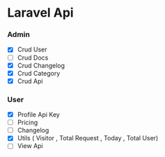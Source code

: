 # Laravel Api

### Admin

- [x] Crud User 
- [ ] Crud Docs
- [x] Crud Changelog
- [x] Crud Category
- [x] Crud Api

### User
- [x] Profile Api Key
- [ ] Pricing
- [ ] Changelog
- [x] Utils ( Visitor , Total Request , Today , Total User)
- [ ] View Api
